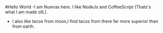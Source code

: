 #Hello World
 -I am Numras here. I like NodeJs and CoffeeScript (Thats's what I am made ofL).
  - I also like tacos from moon,I find tacos from there far more superior than from earth.
